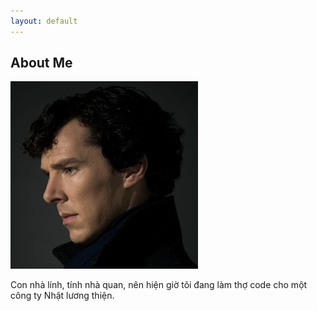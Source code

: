 ```yaml
---
layout: default
---
```


## About Me

<img class="profile-picture" src="sherlock.jpg">

Con nhà lính, tính nhà quan, nên hiện giờ tôi đang làm thợ code cho một công ty Nhật lương thiện.